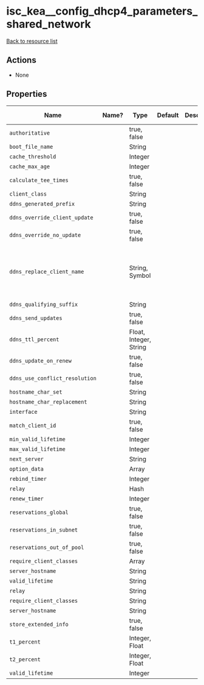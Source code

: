 # isc_kea__config_dhcp4_parameters_shared_network

[Back to resource list](README.md#resources)

## Actions

- None

## Properties

| Name                           | Name? | Type                   | Default | Description | Allowed Values                                |
| ------------------------------ | ----- | ---------------------- | ------- | ----------- | --------------------------------------------- |
| `authoritative`                |       | true, false            |         |             |                                               |
| `boot_file_name`               |       | String                 |         |             |                                               |
| `cache_threshold`              |       | Integer                |         |             |                                               |
| `cache_max_age`                |       | Integer                |         |             |                                               |
| `calculate_tee_times`          |       | true, false            |         |             |                                               |
| `client_class`                 |       | String                 |         |             |                                               |
| `ddns_generated_prefix`        |       | String                 |         |             |                                               |
| `ddns_override_client_update`  |       | true, false            |         |             |                                               |
| `ddns_override_no_update`      |       | true, false            |         |             |                                               |
| `ddns_replace_client_name`     |       | String, Symbol         |         |             | never, always, when-present, when-not-present |
| `ddns_qualifying_suffix`       |       | String                 |         |             |                                               |
| `ddns_send_updates`            |       | true, false            |         |             |                                               |
| `ddns_ttl_percent`             |       | Float, Integer, String |         |             |                                               |
| `ddns_update_on_renew`         |       | true, false            |         |             |                                               |
| `ddns_use_conflict_resolution` |       | true, false            |         |             |                                               |
| `hostname_char_set`            |       | String                 |         |             |                                               |
| `hostname_char_replacement`    |       | String                 |         |             |                                               |
| `interface`                    |       | String                 |         |             |                                               |
| `match_client_id`              |       | true, false            |         |             |                                               |
| `min_valid_lifetime`           |       | Integer                |         |             |                                               |
| `max_valid_lifetime`           |       | Integer                |         |             |                                               |
| `next_server`                  |       | String                 |         |             |                                               |
| `option_data`                  |       | Array                  |         |             |                                               |
| `rebind_timer`                 |       | Integer                |         |             |                                               |
| `relay`                        |       | Hash                   |         |             |                                               |
| `renew_timer`                  |       | Integer                |         |             |                                               |
| `reservations_global`          |       | true, false            |         |             |                                               |
| `reservations_in_subnet`       |       | true, false            |         |             |                                               |
| `reservations_out_of_pool`     |       | true, false            |         |             |                                               |
| `require_client_classes`       |       | Array                  |         |             |                                               |
| `server_hostname`              |       | String                 |         |             |                                               |
| `valid_lifetime`               |       | String                 |         |             |                                               |
| `relay`                        |       | String                 |         |             |                                               |
| `require_client_classes`       |       | String                 |         |             |                                               |
| `server_hostname`              |       | String                 |         |             |                                               |
| `store_extended_info`          |       | true, false            |         |             |                                               |
| `t1_percent`                   |       | Integer, Float         |         |             |                                               |
| `t2_percent`                   |       | Integer, Float         |         |             |                                               |
| `valid_lifetime`               |       | Integer                |         |             |                                               |
